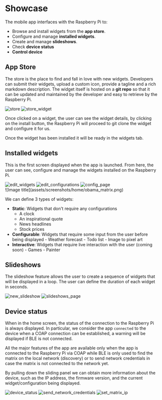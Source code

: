 # Showcase
The mobile app interfaces with the Raspberry Pi to:

- Browse and install widgets from the **app store**.
- Configure and manage **installed widgets**.
- Create and manage **slideshows**.
- Check **device status**
- **Control device**

## App Store
The store is the place to find and fall in love with new widgets.
Developers can submit their widgets, upload a custom icon, provide a tagline and a rich markdown description.
The widget itself is hosted on a **git repo** so that it can be updated and maintained by the developer and easy to retrieve by the Raspberry Pi.

<div class="screenshots-container">
    <img src="assets/screenshots/store/store.png" alt="store">
    <img src="assets/screenshots/store/store_widget.png" alt="store_widget">
</div>

Once clicked on a widget, the user can see the widget details, by clicking on the install button,
the Raspberry Pi will proceed to git clone the widget and configure it for us.

Once the widget has been installed it will be ready in the widgets tab.

## Installed widgets
This is the first screen displayed when the app is launched.
From here, the user can see, configure and manage the widgets installed on the Raspberry Pi.

<div class="screenshots-container">
    <img src="assets/screenshots/home/edit_widgets.png" alt="edit_widgets">
    <img src="assets/screenshots/home/edit_configurations.png" alt="edit_configurations">
    <img src="assets/screenshots/home/config_page.png" alt="config_page">
</div>
![Image title](assets/screenshots/home/obama_matrix.png)

We can define 3 types of widgets:

- **Static**: Widgets that don't require any configurations
    - A clock
    - An inspirational quote
    - News headlines
    - Stock prices
- **Configurable**: Widgets that require some input from the user before being displayed
      - Weather forecast
      - Todo list
      - Image to pixel art
- **Interactive**: Widgets that require live interaction with the user (coming soon)
      - Games
      - Painter

## Slideshows
The slideshow feature allows the user to create a sequence of widgets that will be displayed in a loop.
The user can define the duration of each widget in seconds.

<div class="screenshots-container">
    <img src="assets/screenshots/slideshows/new_slideshow.png" alt="new_slideshow">
    <img src="assets/screenshots/slideshows/slideshows_page.png" alt="slideshows_page">
</div>

## Device status
When in the home screen, the status of the connection to the Raspberry Pi is always displayed. In particular, we consider the app `connected`
to the device when a COAP connection can be established, a warning will be displayed if BLE is not connected.

All the major features of the app are available only when the app is connected to the Raspberry Pi via COAP while BLE is only 
used to find the matrix on the local network (discovery) or to send network credentials in case the matrix is not connected to the network yet.

By pulling down the sliding panel we can obtain more information about the device, such as the IP address, the firmware version, and the current widget/configuration being displayed.

<div class="screenshots-container">
    <img src="assets/screenshots/device/device_status.png" alt="device_status">
    <img src="assets/screenshots/device/send_network_credentials.png" alt="send_network_credentials">
    <img src="assets/screenshots/device/set_matrix_ip.png" alt="set_matrix_ip">
</div>